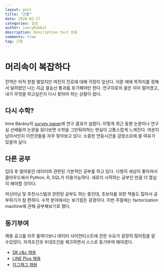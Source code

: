 ```yaml
---
layout: post
title: "근황"
date: 2020-02-27
categories: 일상
author: ivoryRabbit
description: Description test 완료
comments: true
tag: 근황
---
```


# 머리속이 복잡하다

전역은 아직 한참 멀었지만 여전히 진로에 대해 걱정이 앞선다. 이른 때에 목적지를 정해서 달려왔던 나는 지금 결승선 통과를 포기해야만 한다. 연구자로의 꿈은 이미 멀어졌고, 내가 무엇을 하고싶은지 다시 찾아야 하는 상황이 왔다. 

## 다시 수학?

Imre Bárány의 [survey paper](https://www.birs.ca/cmo-workshops/2019/19w5028/Report19w5028.pdf)에 연구 결과가 실렸다. 이렇게 최근 동향 논문이나 연구실 선배들의 논문을 읽다보면 수학을 그만둬야하는 현실이 고통스럽게 느껴진다. 여운이 남아서인지 이런것들을 자꾸 찾아보고 있다. 소중한 연등시간을 감정소모에 쓸 여유가 있을까 싶다.

## 다른 공부

입대 후 얼마동안 데이터와 관련된 기본적인 공부를 하고 있다. 다행히 세상이 좋아져서 클라우드에서 Python, R, SQL가 이용가능하다. 새로이 시작하는 공부인 만큼 더 열심히 해야할 것이다.

머신러닝 및 추천시스템과 관련된 공부도 하는 중인데, 초보자를 위한 책들도 많아서 공부하기가 참 편하다. 수학 분야에서는 보기힘든 광경이다. 이번 주말에는 factorization machine에 관해 공부해보기로 했다.

## 동기부여

채용 공고를 자주 들여다보니 데이터 사이언티스트에 관한 수요가 굉장히 많아짐을 알 수있었다. 자격조건과 우대조건을 체크하면서 스스로 동기부여 해야겠다.

- [SK c&c 채용](https://recruit.skcc.co.kr/ehr/servlet/com.skcc.ehr.empapp.servlet.EhrAgentServlet)
- [LINE Plus 채용](https://recruit.linepluscorp.com/lineplus/career/detail/20003806?classId=&entTypeCd=&tag=&page=)
- [지그재그 채용](https://www.notion.so/a561a88ad03e4022860924fd557a0da3)
